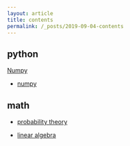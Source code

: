 ```yaml
---
layout: article
title: contents
permalink: /_posts/2019-09-04-contents
---
```


<!--more-->

## python

<div class="button button--outline-info button--pill my-2"><i class="fas fa-space-shuttle"></i><a href='/_posts/python/numpy/2019-09-04-numpy-axis'>Numpy</a></div>

- [numpy](/_posts/python/numpy/2019-09-04-numpy-axis)

## math

- [probability theory](/_posts/math/probability-theory/2019-05-28-poisson-distribution)

- [linear algebra]() 

